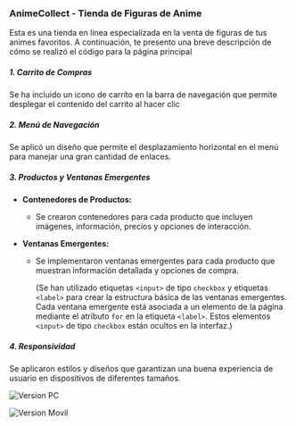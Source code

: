 ### AnimeCollect - Tienda de Figuras de Anime

Esta es una tienda en línea especializada en la venta de figuras de tus animes favoritos. A continuación, te presento una breve descripción de cómo se realizó el código para la página principal

##### 1. Carrito de Compras

Se ha incluido un icono de carrito en la barra de navegación que permite 	desplegar el contenido del carrito al hacer clic

##### 2. Menú de Navegación

Se aplicó un diseño que permite el desplazamiento horizontal en el menú para manejar una gran cantidad de enlaces.

#####  3. Productos y Ventanas Emergentes

- **Contenedores de Productos:**

  - Se crearon contenedores para cada producto que incluyen imágenes, información, precios y opciones de interacción.

- **Ventanas Emergentes:**

  - Se implementaron ventanas emergentes para cada producto que muestran información detallada y opciones de compra.

    (Se han utilizado etiquetas `<input>` de tipo `checkbox` y etiquetas `<label>` para crear la estructura básica de las ventanas emergentes. Cada ventana emergente está asociada a un elemento de la página mediante el atributo `for` en la etiqueta `<label>`. Estos elementos `<input>` de tipo `checkbox` están ocultos en la interfaz.)

##### 4. Responsividad

Se aplicaron estilos y diseños que garantizan una buena experiencia de usuario en dispositivos de diferentes tamaños.

![Version PC](https://github.com/marivelascoe/e-commerce/blob/main/storage/gif/lv_0_20240205231442.gif)

![Version Movil](https://github.com/marivelascoe/e-commerce/blob/main/storage/gif/lv_0_20240205224745.gif)

